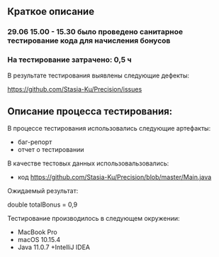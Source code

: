 ## Краткое описание ##


### 29.06 15.00 - 15.30  было проведено санитарное тестирование кода для начисления бонусов

### На тестирование затрачено: 0,5 ч ###

В результате тестирования выявлены следующие дефекты:

https://github.com/Stasia-Ku/Precision/issues

## Описание процесса тестирования: ##

В процессе тестирования использовались следующие артефакты:

* баг-репорт
* отчет о тестировании

В качестве тестовых данных использовальзовались: 

* код https://github.com/Stasia-Ku/Precision/blob/master/Main.java


Ожидаемый результат: 

double totalBonus = 0,9


Тестирование производилось в следующем окружении: 

+ MacBook Pro
+ macOS 10.15.4
+ Java 11.0.7
+IntelliJ IDEA

